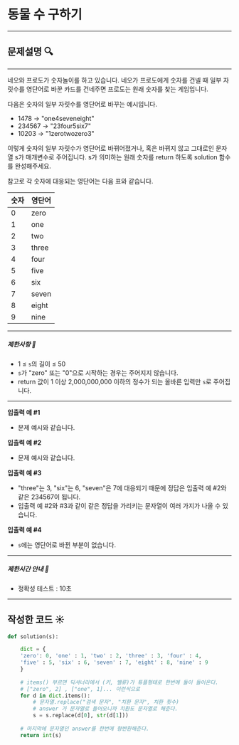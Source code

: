 # 동물 수 구하기
---



## 문제설명 🔍

----
네오와 프로도가 숫자놀이를 하고 있습니다. 네오가 프로도에게 숫자를 건넬 때 일부 자릿수를 영단어로 바꾼 카드를 건네주면 프로도는 원래 숫자를 찾는 게임입니다.

다음은 숫자의 일부 자릿수를 영단어로 바꾸는 예시입니다.

* 1478 → "one4seveneight"
* 234567 → "23four5six7"
* 10203 → "1zerotwozero3"

이렇게 숫자의 일부 자릿수가 영단어로 바뀌어졌거나, 혹은 바뀌지 않고 그대로인 문자열 s가 매개변수로 주어집니다. s가 의미하는 원래 숫자를 return 하도록 solution 함수를 완성해주세요.

참고로 각 숫자에 대응되는 영단어는 다음 표와 같습니다.

| 숫자 | 영단어 |
| ---- | ------ |
| 0    | zero   |
| 1    | one    |
| 2    | two    |
| 3    | three  |
| 4    | four   |
| 5    | five   |
| 6    | six    |
| 7    | seven  |
| 8    | eight  |
| 9    | nine   |
---
##### 제한사항 🚧

- 1 ≤ `s`의 길이 ≤ 50
- `s`가 "zero" 또는 "0"으로 시작하는 경우는 주어지지 않습니다.
- return 값이 1 이상 2,000,000,000 이하의 정수가 되는 올바른 입력만 `s`로 주어집니다.
------



**입출력 예 #1**

- 문제 예시와 같습니다.

**입출력 예 #2**

- 문제 예시와 같습니다.

**입출력 예 #3**

- "three"는 3, "six"는 6, "seven"은 7에 대응되기 때문에 정답은 입출력 예 #2와 같은 234567이 됩니다.
- 입출력 예 #2와 #3과 같이 같은 정답을 가리키는 문자열이 여러 가지가 나올 수 있습니다.

**입출력 예 #4**

- `s`에는 영단어로 바뀐 부분이 없습니다.
---
##### 제한시간 안내 🚧

- 정확성 테스트 : 10초

----
## 작성한 코드 ☀️



```python
def solution(s):

    dict = {
    'zero': 0, 'one' : 1, 'two' : 2, 'three' : 3, 'four' : 4, 
    'five' : 5, 'six' : 6, 'seven' : 7, 'eight' : 8, 'nine' : 9
    }
    
    # items() 부르면 딕셔너리에서 (키, 밸류)가 튜플형태로 한번에 둘이 들어온다.
    # ["zero", 2] , ["one", 1]... 이런식으로
    for d in dict.items():
        # 문자열.replace("검색 문자", "치환 문자", 치환 횟수)
        # answer 가 문자열로 들어오니까 치환도 문자열로 해준다.
        s = s.replace(d[0], str(d[1]))
    
    # 마지막에 문자열인 answer를 한번에 형변환해준다.
    return int(s)
```